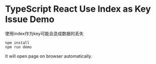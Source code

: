 TypeScript React Use Index as Key Issue Demo
============================================

使用index作为key可能会造成数据的丢失

```
npm install
npm run demo
```

It will open page on browser automatically.
